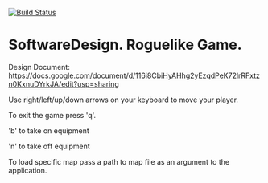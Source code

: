 [![Build Status](https://travis-ci.org/RamSaw/SoftwareDesign.svg?branch=master)](https://travis-ci.org/RamSaw/SoftwareDesign)
# SoftwareDesign. Roguelike Game.

Design Document: https://docs.google.com/document/d/116i8CbiHyAHhg2yEzqdPeK72lrRFxtzn0KxnuDYrkJA/edit?usp=sharing

Use right/left/up/down arrows on your keyboard to move your player. 

To exit the game press 'q'.

'b' to take on equipment

'n' to take off equipment

To load specific map pass a path to map file as an argument to the application.
